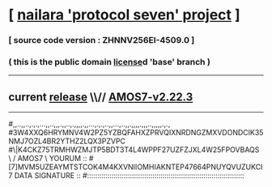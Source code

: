 
# [ [nailara 'protocol seven' project](http://nailara.network/) ]

### [ source code version : ZHNNV256EI-4509.0 ]

### ( this is the public domain [license](../license)d 'base' branch )
---
## current [release](https://github.com/nailara-technologies/protocol-7/releases) \\\\// [AMOS7-v2.22.3](https://github.com/nailara-technologies/protocol-7/releases/tag/AMOS7-v2.22.3)
---

#,,..,,..,.,.,...,,..,,,.,,..,.,,,,.,,...,.,.,..,,...,..,,.,,,,.,,,..,,,,,.,.,
#3W4XXQ6HRYMNV4W2PZ5YZBQFAHXZPRVQIXNRDNGZMXVDONDCIK35NMJ7OZL4BR2YTHZ2LQX3PZVPC
#\\\|K4CKZ75TRMHWZMJTP5BDT3T4L4WPPF27UZFZJXL4W25FPOVBAQS \ / AMOS7 \ YOURUM ::
#\[7]MVM5UZEAYMTSTCOK4M4KXVNIIOMHIAKNTEP47664PNUYQVUZUKCI 7  DATA SIGNATURE ::
#:::::::::::::::::::::::::::::::::::::::::::::::::::::::::::::::::::::::::::::
